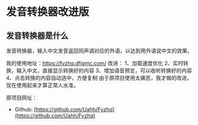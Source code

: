 # 发音转换器改进版
## 发音转换器是什么
发音转换器，输入中文发音返回同声调对应的外语，以达到用外语说中文的效果。


我的使用地址：https://fyzhq.dfjgmc.com/
改进：
1、加载速度优化
2、实时转换，输入中文，直接显示转换好的内容
3、增加语音预览，可以收听转换好的内容
4、点击转换的内容自动选中，方便复制
由于原项目使用太痛苦，我才做的改进，现在使用起来才算正常人水准。


原项目网址：
* Github: [https://github.com/Uahh/Fyzhq](https://github.com/Uahh/Fyzhq)
